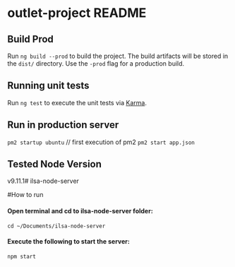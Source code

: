 # outlet-project README

## Build Prod

Run `ng build --prod` to build the project. The build artifacts will be stored in the `dist/` directory. Use the `-prod` flag for a production build.

## Running unit tests

Run `ng test` to execute the unit tests via [Karma](https://karma-runner.github.io).

## Run in production server
`pm2 startup ubuntu` // first execution of pm2
`pm2 start app.json`

## Tested Node Version
v9.11.1# ilsa-node-server

#How to run
#### Open terminal and cd to ilsa-node-server folder:
`cd ~/Documents/ilsa-node-server`

#### Execute the following to start the server:
`npm start`
